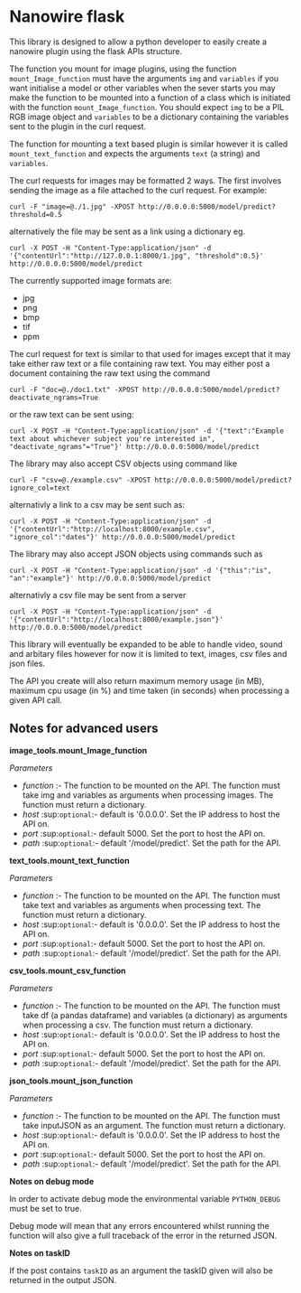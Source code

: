 Nanowire flask
==============
This library is designed to allow a python developer to easily create a nanowire plugin using the flask APIs structure.

The function you mount for image plugins, using the function ``mount_Image_function``  must have the arguments ``img`` and ``variables`` if you want initialise a model or other variables when the sever starts you may make the function to be mounted into a function of a 
class which is initiated with the function ``mount_Image_function``. You should expect ``img`` to be a PIL RGB image object and ``variables`` to be a dictionary containing the variables sent to the plugin in the curl request.

The function for mounting a text based plugin is similar however it is called ``mount_text_function`` and expects the arguments ``text`` (a string) and ``variables``.

The curl requests for images may be formatted 2 ways. The first involves sending the image as a file attached to the curl request. For example:

``curl -F "image=@./1.jpg" -XPOST http://0.0.0.0:5000/model/predict?threshold=0.5``

alternatively the file may be sent as a link using a dictionary eg.

``curl -X POST -H "Content-Type:application/json" -d '{"contentUrl":"http://127.0.0.1:8000/1.jpg", "threshold":0.5}' http://0.0.0.0:5000/model/predict``

The currently supported image formats are:

* jpg
* png
* bmp
* tif
* ppm

The curl request for text is similar to that used for images except that it may take either raw text or a file containing raw text. You may either post a document containing the raw text using the command

``curl -F "doc=@./doc1.txt" -XPOST http://0.0.0.0:5000/model/predict?deactivate_ngrams=True``

or the raw text can be sent using:

``curl -X POST -H "Content-Type:application/json" -d '{"text":"Example text about whichever subject you're interested in", "deactivate_ngrams"="True"}' http://0.0.0.0:5000/model/predict``

The library may also accept CSV objects using command like

``curl -F "csv=@./example.csv" -XPOST http://0.0.0.0:5000/model/predict?ignore_col=text``

alternativly a link to a csv may be sent such as:

``curl -X POST -H "Content-Type:application/json" -d '{"contentUrl":"http://localhost:8000/example.csv", "ignore_col":"dates"}' http://0.0.0.0:5000/model/predict``

The library may also accept JSON objects using commands such as

``curl -X POST -H "Content-Type:application/json" -d '{"this":"is", "an":"example"}' http://0.0.0.0:5000/model/predict``

alternativly a csv file may be sent from a server

``curl -X POST -H "Content-Type:application/json" -d '{"contentUrl":"http://localhost:8000/example.json"}' http://0.0.0.0:5000/model/predict``

This library will eventually be expanded to be able to handle video, sound and arbitary files however for now it is limited to text, images, csv files and json files.

The API you create will also return maximum memory usage (in MB), maximum cpu usage (in %) and time taken (in seconds) when processing a given API call.

Notes for advanced users
------------------------

**image_tools.mount_Image_function**

*Parameters* 

* *function* :- The function to be mounted on the API. The function must take img and variables as arguments when processing images. The function must return a dictionary. 
* *host* :sup:`optional`:- default is '0.0.0.0'. Set the IP address to host the API on.
* *port* :sup:`optional`:- default 5000. Set the port to host the API on.
* *path* :sup:`optional`:- default '/model/predict'. Set the path for the API.

**text_tools.mount_text_function**

*Parameters*
* *function* :- The function to be mounted on the API. The function must take text and variables as arguments when processing text. The function must return a dictionary. 
* *host* :sup:`optional`:- default is '0.0.0.0'. Set the IP address to host the API on.
* *port* :sup:`optional`:- default 5000. Set the port to host the API on.
* *path* :sup:`optional`:- default '/model/predict'. Set the path for the API.

**csv_tools.mount_csv_function**

*Parameters*
* *function* :- The function to be mounted on the API. The function must take df (a pandas dataframe) and variables (a dictionary) as arguments when processing a csv. The function must return a dictionary. 
* *host* :sup:`optional`:- default is '0.0.0.0'. Set the IP address to host the API on.
* *port* :sup:`optional`:- default 5000. Set the port to host the API on.
* *path* :sup:`optional`:- default '/model/predict'. Set the path for the API.


**json_tools.mount_json_function**

*Parameters*
* *function* :- The function to be mounted on the API. The function must take inputJSON as an argument. The function must return a dictionary. 
* *host* :sup:`optional`:- default is '0.0.0.0'. Set the IP address to host the API on.
* *port* :sup:`optional`:- default 5000. Set the port to host the API on.
* *path* :sup:`optional`:- default '/model/predict'. Set the path for the API.


**Notes on debug mode**

In order to activate debug mode the environmental variable `PYTHON_DEBUG` must be set to true.

Debug mode will mean that any errors encountered whilst running the function will also give a full traceback of the error in the returned JSON.

**Notes on taskID**

If the post contains ``taskID`` as an argument the taskID given will also be returned in the output JSON.
